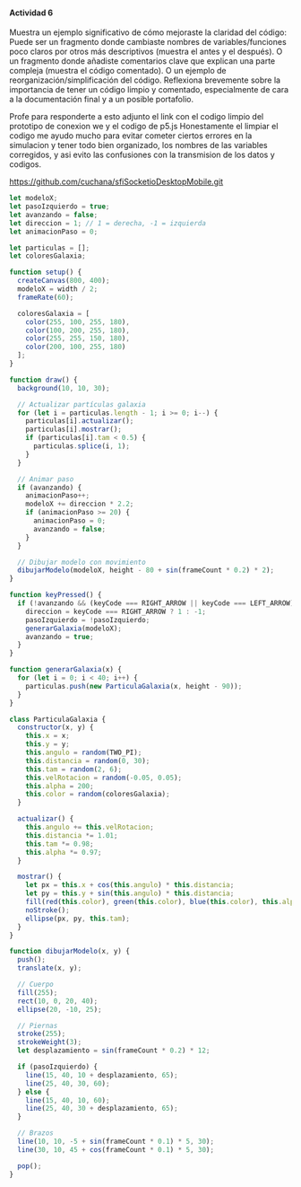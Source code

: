 #### Actividad 6

Muestra un ejemplo significativo de cómo mejoraste la claridad del código:
Puede ser un fragmento donde cambiaste nombres de variables/funciones poco claros por otros más descriptivos (muestra el antes y el después).
O un fragmento donde añadiste comentarios clave que explican una parte compleja (muestra el código comentado).
O un ejemplo de reorganización/simplificación del código.
Reflexiona brevemente sobre la importancia de tener un código limpio y comentado, especialmente de cara a la documentación final y a un posible portafolio.

Profe para responderte a esto adjunto el link con el codigo limpio del prototipo de conexion we y el codigo de p5.js 
Honestamente el limpiar el codigo me ayudo mucho para evitar cometer ciertos errores en la simulacion y tener todo bien organizado, los nombres de las variables corregidos, y asi evito las confusiones con la transmision de los datos y codigos.


https://github.com/cuchana/sfiSocketioDesktopMobile.git

```js
let modeloX;
let pasoIzquierdo = true;
let avanzando = false;
let direccion = 1; // 1 = derecha, -1 = izquierda
let animacionPaso = 0;

let particulas = [];
let coloresGalaxia;

function setup() {
  createCanvas(800, 400);
  modeloX = width / 2;
  frameRate(60);

  coloresGalaxia = [
    color(255, 100, 255, 180),
    color(100, 200, 255, 180),
    color(255, 255, 150, 180),
    color(200, 100, 255, 180)
  ];
}

function draw() {
  background(10, 10, 30);

  // Actualizar partículas galaxia
  for (let i = particulas.length - 1; i >= 0; i--) {
    particulas[i].actualizar();
    particulas[i].mostrar();
    if (particulas[i].tam < 0.5) {
      particulas.splice(i, 1);
    }
  }

  // Animar paso
  if (avanzando) {
    animacionPaso++;
    modeloX += direccion * 2.2;
    if (animacionPaso >= 20) {
      animacionPaso = 0;
      avanzando = false;
    }
  }

  // Dibujar modelo con movimiento
  dibujarModelo(modeloX, height - 80 + sin(frameCount * 0.2) * 2);
}

function keyPressed() {
  if (!avanzando && (keyCode === RIGHT_ARROW || keyCode === LEFT_ARROW)) {
    direccion = keyCode === RIGHT_ARROW ? 1 : -1;
    pasoIzquierdo = !pasoIzquierdo;
    generarGalaxia(modeloX);
    avanzando = true;
  }
}

function generarGalaxia(x) {
  for (let i = 0; i < 40; i++) {
    particulas.push(new ParticulaGalaxia(x, height - 90));
  }
}

class ParticulaGalaxia {
  constructor(x, y) {
    this.x = x;
    this.y = y;
    this.angulo = random(TWO_PI);
    this.distancia = random(0, 30);
    this.tam = random(2, 6);
    this.velRotacion = random(-0.05, 0.05);
    this.alpha = 200;
    this.color = random(coloresGalaxia);
  }

  actualizar() {
    this.angulo += this.velRotacion;
    this.distancia *= 1.01;
    this.tam *= 0.98;
    this.alpha *= 0.97;
  }

  mostrar() {
    let px = this.x + cos(this.angulo) * this.distancia;
    let py = this.y + sin(this.angulo) * this.distancia;
    fill(red(this.color), green(this.color), blue(this.color), this.alpha);
    noStroke();
    ellipse(px, py, this.tam);
  }
}

function dibujarModelo(x, y) {
  push();
  translate(x, y);

  // Cuerpo
  fill(255);
  rect(10, 0, 20, 40);
  ellipse(20, -10, 25);

  // Piernas
  stroke(255);
  strokeWeight(3);
  let desplazamiento = sin(frameCount * 0.2) * 12;

  if (pasoIzquierdo) {
    line(15, 40, 10 + desplazamiento, 65);
    line(25, 40, 30, 60);
  } else {
    line(15, 40, 10, 60);
    line(25, 40, 30 + desplazamiento, 65);
  }

  // Brazos
  line(10, 10, -5 + sin(frameCount * 0.1) * 5, 30);
  line(30, 10, 45 + cos(frameCount * 0.1) * 5, 30);

  pop();
}
```
